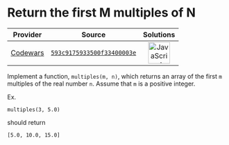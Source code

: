 [_metadata_:generated]: - "true"

# Return the first M multiples of N

<!-- INFO TABLE BEGIN -->

| Provider                                        | Source                                                                               | Solutions                                                                                                                                                    |
| :---------------------------------------------: | :----------------------------------------------------------------------------------: | :----------------------------------------------------------------------------------------------------------------------------------------------------------: |
| [Codewars](../../../docs/providers/Codewars.md) | [`593c9175933500f33400003e`](https://www.codewars.com/kata/593c9175933500f33400003e) | [<img src="https://res.cloudinary.com/rascaltwo/image/upload/v1631924076/javascript_ehszr7.svg" alt="JavaScript" title="JavaScript" width="50" />](solve.js) |

<!-- INFO TABLE END -->

Implement a function, `multiples(m, n)`, which returns an array of the first `m` multiples of the real number `n`. Assume that `m` is a positive integer.

Ex.
```
multiples(3, 5.0)
```
should return
```
[5.0, 10.0, 15.0]
```

